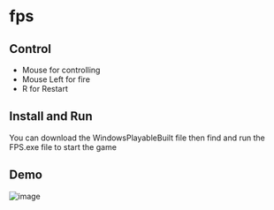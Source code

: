 # fps

## Control

- Mouse for controlling
- Mouse Left for fire
- R for Restart

## Install and Run

You can download the WindowsPlayableBuilt file then find and run the FPS.exe file to start the game

## Demo

![image](https://github.com/dabingch/fps/assets/61271027/0d425dec-fbba-41ff-b8d2-6cdfae563d1e)
